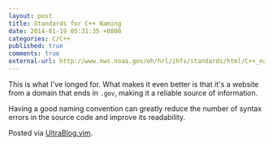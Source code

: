 ```yaml
---
layout: post
title: Standards for C++ Naming
date: 2014-01-19 05:31:35 +0800
categories: C/C++
published: true
comments: true
external-url: http://www.nws.noaa.gov/oh/hrl/ihfs/standards/html/C++_naming.htm
---
```


This is what I've longed for. What makes it even better is that it's a
website from a domain that ends in `.gov`, making it a reliable source
of information.

Having a good naming convention can greatly reduce the number of
syntax errors in the source code and improve its readability.

Posted via [UltraBlog.vim].

[UltraBlog.vim]: http://0x3f.org/blog/ultrablog-as-an-ultimate-vim-blogging-plugin/
